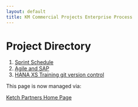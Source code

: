 ```yaml
---
layout: default
title: KM Commercial Projects Enterprise Process
---
```

# Project Directory



1. [Sprint Schedule](/sapcommercialprojects/schedule.html)
2. [Agile and SAP](/sapcommercialprojects/agileScrum.html)
3. [HANA XS Training git version control](/sapcommercialprojects/training-git.html)


This page is now managed via:

[Ketch Partners Home Page](https://ketchpartners.github.io)
